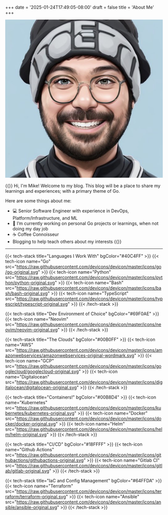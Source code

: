 +++
date = '2025-01-24T17:49:05-08:00'
draft = false
title = 'About Me'
+++

<img class="app-header-avatar" src="/images/avatar.jpg" alt="Mike Sahari" />

{{<admonition title="📚 Greetings!" bg-color="#00B0FF">}}
Hi, I'm Mike! Welcome to my blog. This blog will be a place to share my learnings and experiences; with a primary theme of Go.

Here are some things about me:

- 💻 Senior Software Engineer with experience in DevOps, Platform/Infrastructure, and ML
- 🔭 I’m currently working on personal Go projects or learnings, when not doing my day job
- ☕ Coffee Connoisseur
- Blogging to help teach others about my interests
{{</admonition>}}

---

{{< tech-stack title="Languages I Work With" bgColor="#40C4FF" >}}
  {{< tech-icon name="Go" src="https://raw.githubusercontent.com/devicons/devicon/master/icons/go/go-original.svg" >}}
  {{< tech-icon name="Python" src="https://raw.githubusercontent.com/devicons/devicon/master/icons/python/python-original.svg" >}}
  {{< tech-icon name="Bash" src="https://raw.githubusercontent.com/devicons/devicon/master/icons/bash/bash-original.svg" >}}
  {{< tech-icon name="TypeScript" src="https://raw.githubusercontent.com/devicons/devicon/master/icons/typescript/typescript-original.svg" >}}
{{< /tech-stack >}}


{{< tech-stack title="Dev Environment of Choice" bgColor="#69F0AE" >}}
  {{< tech-icon name="Neovim" src="https://raw.githubusercontent.com/devicons/devicon/master/icons/neovim/neovim-original.svg" >}}
{{< /tech-stack >}}

{{< tech-stack title="The Clouds" bgColor="#00B0FF" >}}
  {{< tech-icon name="AWS" src="https://raw.githubusercontent.com/devicons/devicon/master/icons/amazonwebservices/amazonwebservices-original-wordmark.svg" >}}
  {{< tech-icon name="GCP" src="https://raw.githubusercontent.com/devicons/devicon/master/icons/googlecloud/googlecloud-original.svg" >}}
  {{< tech-icon name="Digitalocean" src="https://raw.githubusercontent.com/devicons/devicon/master/icons/digitalocean/digitalocean-original.svg" >}}
{{< /tech-stack >}}

{{< tech-stack title="Containers!" bgColor="#00B8D4" >}}
  {{< tech-icon name="Kubernetes" src="https://raw.githubusercontent.com/devicons/devicon/master/icons/kubernetes/kubernetes-original.svg" >}}
  {{< tech-icon name="Docker" src="https://raw.githubusercontent.com/devicons/devicon/master/icons/docker/docker-original.svg" >}}
  {{< tech-icon name="Helm" src="https://raw.githubusercontent.com/devicons/devicon/master/icons/helm/helm-original.svg" >}}
{{< /tech-stack >}}

{{< tech-stack title="CI/CD" bgColor="#18FFFF" >}}
  {{< tech-icon name="Github Actions" src="https://raw.githubusercontent.com/devicons/devicon/master/icons/githubactions/githubactions-original.svg" >}}
  {{< tech-icon name="Gitlab CI" src="https://raw.githubusercontent.com/devicons/devicon/master/icons/gitlab/gitlab-original.svg" >}}
{{< /tech-stack >}}

{{< tech-stack title="IaC and Config Management" bgColor="#64FFDA" >}}
  {{< tech-icon name="Terraform" src="https://raw.githubusercontent.com/devicons/devicon/master/icons/terraform/terraform-original.svg" >}}
  {{< tech-icon name="Ansible" src="https://raw.githubusercontent.com/devicons/devicon/master/icons/ansible/ansible-original.svg" >}}
{{< /tech-stack >}}

